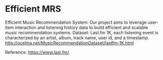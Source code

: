 # Efficient MRS
Efficient Music Recommendation System:
Our project aims to leverage user-item interaction and listening history data to build efficient and scalable music recommendation systems. 
Dataset: Last.fm 1K, each listening event is characterized by an artist, album, track name, user id, and a timestamp. 
http://ocelma.net/MusicRecommendationDataset/lastfm-1K.html

Reference:
https://www.last.fm/